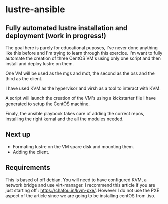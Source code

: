 # lustre-ansible
Fully automated lustre installation and deployment (work in progress!)
---------------------------------------------------------------------

The goal here is purely for educational puposes, I've never done anything like this before and I'm trying to learn through this exercice. I'm want to fully automate the creation of three CentOS VM's using only one script and then install and deploy lustre on them.

One VM will be used as the mgs and mdt, the second as the oss and the third as the client.

I have used KVM as the hypervisor and virsh as a tool to interact with KVM.

A script will launch the creation of the VM's using a kickstarter file I have generated to setup the CentOS machine.

Finaly, the ansible playbook takes care of adding the correct repos, installing the right kernal and the all the modules needed.

Next up
-------

* Formating lustre on the VM spare disk and mounting them.
* Adding the client.

Requirements
------------

This is based of off debian. You will need to have configured KVM, a network bridge and use virt-manager. I recommend this article if you are just starting off : https://chafou.in/kvm-pxe/. However I do not use the PXE aspect of the article since we are going to be installing centOS from .iso.
